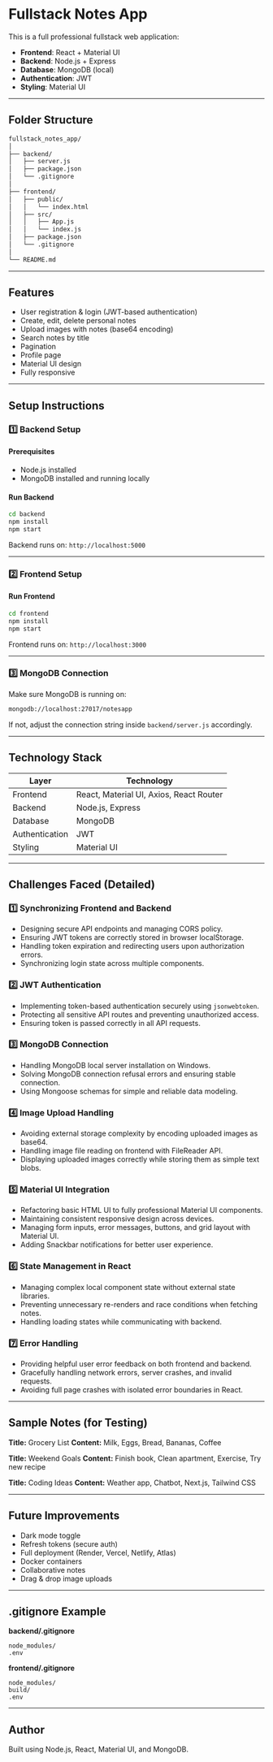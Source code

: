 # Fullstack Notes App 

This is a full professional fullstack web application:

* **Frontend**: React + Material UI
* **Backend**: Node.js + Express
* **Database**: MongoDB (local)
* **Authentication**: JWT
* **Styling**: Material UI

---

## Folder Structure

```bash
fullstack_notes_app/
│
├── backend/
│   ├── server.js
│   ├── package.json
│   └── .gitignore
│
├── frontend/
│   ├── public/
│   │   └── index.html
│   ├── src/
│   │   ├── App.js
│   │   └── index.js
│   ├── package.json
│   └── .gitignore
│
└── README.md
```

---

## Features

* User registration & login (JWT-based authentication)
* Create, edit, delete personal notes
* Upload images with notes (base64 encoding)
* Search notes by title
* Pagination
* Profile page
* Material UI design
* Fully responsive

---

## Setup Instructions

### 1️⃣ Backend Setup

#### Prerequisites

* Node.js installed
* MongoDB installed and running locally

#### Run Backend

```bash
cd backend
npm install
npm start
```

Backend runs on: `http://localhost:5000`

---

### 2️⃣ Frontend Setup

#### Run Frontend

```bash
cd frontend
npm install
npm start
```

Frontend runs on: `http://localhost:3000`

---

### 3️⃣ MongoDB Connection

Make sure MongoDB is running on:

```bash
mongodb://localhost:27017/notesapp
```

If not, adjust the connection string inside `backend/server.js` accordingly.

---

## Technology Stack

| Layer          | Technology                              |
| -------------- | --------------------------------------- |
| Frontend       | React, Material UI, Axios, React Router |
| Backend        | Node.js, Express                        |
| Database       | MongoDB                                 |
| Authentication | JWT                                     |
| Styling        | Material UI                             |

---

## Challenges Faced (Detailed)

### 1️⃣ Synchronizing Frontend and Backend

* Designing secure API endpoints and managing CORS policy.
* Ensuring JWT tokens are correctly stored in browser localStorage.
* Handling token expiration and redirecting users upon authorization errors.
* Synchronizing login state across multiple components.

### 2️⃣ JWT Authentication

* Implementing token-based authentication securely using `jsonwebtoken`.
* Protecting all sensitive API routes and preventing unauthorized access.
* Ensuring token is passed correctly in all API requests.

### 3️⃣ MongoDB Connection

* Handling MongoDB local server installation on Windows.
* Solving MongoDB connection refusal errors and ensuring stable connection.
* Using Mongoose schemas for simple and reliable data modeling.

### 4️⃣ Image Upload Handling

* Avoiding external storage complexity by encoding uploaded images as base64.
* Handling image file reading on frontend with FileReader API.
* Displaying uploaded images correctly while storing them as simple text blobs.

### 5️⃣ Material UI Integration

* Refactoring basic HTML UI to fully professional Material UI components.
* Maintaining consistent responsive design across devices.
* Managing form inputs, error messages, buttons, and grid layout with Material UI.
* Adding Snackbar notifications for better user experience.

### 6️⃣ State Management in React

* Managing complex local component state without external state libraries.
* Preventing unnecessary re-renders and race conditions when fetching notes.
* Handling loading states while communicating with backend.

### 7️⃣ Error Handling

* Providing helpful user error feedback on both frontend and backend.
* Gracefully handling network errors, server crashes, and invalid requests.
* Avoiding full page crashes with isolated error boundaries in React.

---

## Sample Notes (for Testing)

**Title:** Grocery List
**Content:** Milk, Eggs, Bread, Bananas, Coffee

**Title:** Weekend Goals
**Content:** Finish book, Clean apartment, Exercise, Try new recipe

**Title:** Coding Ideas
**Content:** Weather app, Chatbot, Next.js, Tailwind CSS

---

## Future Improvements

* Dark mode toggle
* Refresh tokens (secure auth)
* Full deployment (Render, Vercel, Netlify, Atlas)
* Docker containers
* Collaborative notes
* Drag & drop image uploads

---

## .gitignore Example

**backend/.gitignore**

```
node_modules/
.env
```

**frontend/.gitignore**

```
node_modules/
build/
.env
```

---

## Author

Built using Node.js, React, Material UI, and MongoDB.

